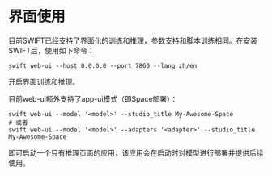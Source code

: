 # 界面使用

目前SWIFT已经支持了界面化的训练和推理，参数支持和脚本训练相同。在安装SWIFT后，使用如下命令：

```shell
swift web-ui --host 0.0.0.0 --port 7860 --lang zh/en
```

开启界面训练和推理。

目前web-ui额外支持了app-ui模式（即Space部署）：

```shell
swift web-ui --model '<model>' --studio_title My-Awesome-Space
# 或者
swift web-ui --model '<model>' --adapters '<adapter>' --studio_title My-Awesome-Space
```
即可启动一个只有推理页面的应用，该应用会在启动时对模型进行部署并提供后续使用。
